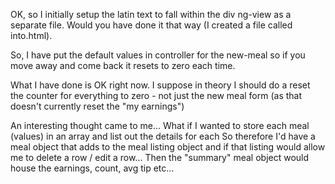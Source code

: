 OK, so I initially setup the latin text to fall within the div ng-view as a separate file.
Would you have done it that way (I created a file called into.html).

So, I have put the default values in controller for the new-meal so if you move away and come back it resets to zero each time.

What I have done is OK right now. I suppose in theory I should do a reset the counter for everything to zero - not just the new meal form (as that doesn't currently reset the "my earnings")

An interesting thought came to me...
What if I wanted to store each meal (values) in an array and list out the details for each
So therefore I'd have a meal object that adds to the meal listing object
and if that listing would allow me to delete a row / edit a row...
Then the "summary" meal object would house the earnings, count, avg tip etc...


